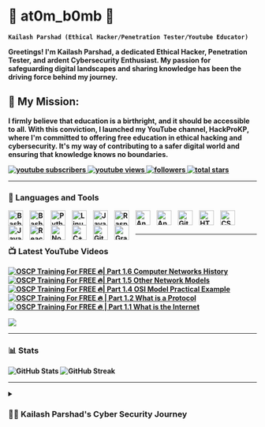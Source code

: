 <!DOCTYPE html>
<html lang="en">

<head>
  <meta charset="UTF-8">
  <meta name="viewport" content="width=device-width, initial-scale=1.0">
  <title>👑 at0m_b0mb 👑</title>
</head>

<body>

  <h1>👑 at0m_b0mb 👑</h1>

  <p><strong><code>Kailash Parshad (Ethical Hacker/Penetration Tester/Youtube Educator)</code><https://ytcards.demolab.com/?id=Ik4Kdr-dE4A&title=OSCP%20Training%20For%20FREE%20%F0%9F%94%A5|%20Part%201.6%20Computer%20Networks%20History&lang=en&timestamp=1696868769&background_color=%230d1117&title_color=%23ffffff&stats_color=%23dedede&max_title_lines=2&width=250&border_radius=5&duration=330/strong></p>

  <p>Greetings! I'm Kailash Parshad, a dedicated Ethical Hacker, Penetration Tester, and ardent Cybersecurity Enthusiast. My passion for safeguarding digital landscapes and sharing knowledge has been the driving force behind my journey.</p>

  <h2>🚀 My Mission:</h2>
  <p>I firmly believe that education is a birthright, and it should be accessible to all. With this conviction, I launched my YouTube channel, HackProKP, where I'm committed to offering free education in ethical hacking and cybersecurity. It's my way of contributing to a safer digital world and ensuring that knowledge knows no boundaries.</p>

  <p>
    <a href="https://www.youtube.com/@HackProKP?sub_confirmation=1">
      <img alt="youtube subscribers" title="Subscribe to my YouTube channel"
        src="https://custom-icon-badges.demolab.com/youtube/channel/subscribers/UC2AMoUO4AwOk69rFFliDfKQ?color=%23E05D44&label=SUBSCRIBE&logo=video&logoColor=white&style=for-the-badge&labelColor=CE4630" />
    </a>
    <a href="https://www.youtube.com/@HackProKP">
      <img alt="youtube views" title=" YouTube views"
        src="https://custom-icon-badges.demolab.com/youtube/channel/views/UC2AMoUO4AwOk69rFFliDfKQ?color=%23E1AD0E&logo=eye&logoColor=white&style=for-the-badge&labelColor=C79600" />
    </a>
    <a href="https://github.com/at0m-b0mb?tab=followers">
      <img alt="followers" title="Follow me on Github"
        src="https://custom-icon-badges.demolab.com/github/followers/at0m-b0mb?color=236ad3&labelColor=1155ba&style=for-the-badge&logo=person-add&label=Follow&logoColor=white" />
    </a>
    <a href="https://github.com/at0m-b0mb?tab=repositories&sort=stargazers">
      <img alt="total stars" title="Total stars on GitHub"
        src="https://custom-icon-badges.demolab.com/github/stars/at0m-b0mb?color=55960c&style=for-the-badge&labelColor=488207&logo=star" />
    </a>
  </p>

  <hr>

  <h3>🧰 Languages and Tools</h3>

  <img align="left" alt="Bash" width="30px" style="padding-right:10px;"
    src="https://cdn.jsdelivr.net/gh/devicons/devicon/icons/bash/bash-original.svg" />

  <img align="left" alt="Bash" width="30px" style="padding-right:10px;"
    src="https://cdn.jsdelivr.net/gh/devicons/devicon/icons/bash/bash-original.svg"/>

  <img align="left" alt="Python" width="30px" style="padding-right:10px;" 
    src="https://cdn.jsdelivr.net/gh/devicons/devicon/icons/python/python-plain.svg"/>
    
  <img align="left" alt="Linux" width="30px" style="padding-right:10px;" 
    src="https://cdn.jsdelivr.net/gh/devicons/devicon/icons/linux/linux-original.svg"/>
    
  <img align="left" alt="Java" width="30px" style="padding-right:10px;" 
    src="https://cdn.jsdelivr.net/gh/devicons/devicon/icons/java/java-original.svg"/>
    
  <img align="left" alt="Raspberrypi" width="30px" style="padding-right:10px;" 
    src="https://cdn.jsdelivr.net/gh/devicons/devicon/icons/raspberrypi/raspberrypi-original.svg"/>
  
  <img align="left" alt="Anaconda" width="30px" style="padding-right:10px;" 
    src="https://cdn.jsdelivr.net/gh/devicons/devicon/icons/anaconda/anaconda-original.svg"/>
  
  <img align="left" alt="Angular" width="30px" style="padding-right:10px;" 
    src="https://cdn.jsdelivr.net/gh/devicons/devicon/icons/angularjs/angularjs-plain.svg"/>
  
  <img align="left" alt="Git" width="30px" style="padding-right:10px;" 
    src="https://cdn.jsdelivr.net/gh/devicons/devicon/icons/git/git-original.svg" />
  
  <img align="left" alt="HTML" width="30px" style="padding-right:10px;" 
    src="https://cdn.jsdelivr.net/gh/devicons/devicon/icons/html5/html5-plain.svg"/>
  
  <img align="left" alt="CSS" width="30px" style="padding-right:10px;" 
    src="https://cdn.jsdelivr.net/gh/devicons/devicon/icons/css3/css3-plain.svg"/>
  
  <img align="left" alt="JavaScript" width="30px" style="padding-right:10px;" 
    src="https://cdn.jsdelivr.net/gh/devicons/devicon/icons/javascript/javascript-plain.svg"/>
  
  <img align="left" alt="React" width="30px" style="padding-right:10px;" 
    src="https://cdn.jsdelivr.net/gh/devicons/devicon/icons/react/react-original.svg"/>
  
  <img align="left" alt="NodeJS" width="30px" style="padding-right:10px;" 
    src="https://cdn.jsdelivr.net/gh/devicons/devicon/icons/nodejs/nodejs-original.svg"/>
  
  <img align="left" alt="C++" width="30px" style="padding-right:10px;" 
    src="https://cdn.jsdelivr.net/gh/devicons/devicon/icons/cplusplus/cplusplus-line.svg"/>
  
  <img align="left" alt="GitHub" width="30px" style="padding-right:10px;" 
    src="https://cdn.jsdelivr.net/gh/devicons/devicon/icons/github/github-original.svg"/>
  
  <img align="left" alt="Gradle" width="30px" style="padding-right:10px;" 
    src="https://cdn.jsdelivr.net/gh/devicons/devicon/icons/gradle/gradle-plain.svg"/>
  

  <br/>
  <br/>

  <hr>

  <h3>📺 Latest YouTube Videos</h3>

  <!-- BEGIN YOUTUBE-CARDS -->
<a href="https://www.youtube.com/watch?v=Ik4Kdr-dE4A">
  <picture>
    <source media="(prefers-color-scheme: dark)" srcset="">
    <img src="https://ytcards.demolab.com/?id=Ik4Kdr-dE4A&title=OSCP%20Training%20For%20FREE%20%F0%9F%94%A5|%20Part%201.6%20Computer%20Networks%20History&lang=en&timestamp=1696868769&background_color=%23ffffff&title_color=%2324292f&stats_color=%2357606a&max_title_lines=2&width=250&border_radius=5&duration=330" alt="OSCP Training For FREE 🔥| Part 1.6 Computer Networks History" title="OSCP Training For FREE 🔥| Part 1.6 Computer Networks History">
  </picture>
</a>
<a href="https://www.youtube.com/watch?v=ngprr3x1iIQ">
  <picture>
    <source media="(prefers-color-scheme: dark)" srcset="https://ytcards.demolab.com/?id=ngprr3x1iIQ&title=OSCP%20Training%20For%20FREE%20%F0%9F%94%A5|%20Part%201.5%20Other%20Network%20Models&lang=en&timestamp=1696868769&background_color=%230d1117&title_color=%23ffffff&stats_color=%23dedede&max_title_lines=2&width=250&border_radius=5&duration=570">
    <img src="https://ytcards.demolab.com/?id=ngprr3x1iIQ&title=OSCP%20Training%20For%20FREE%20%F0%9F%94%A5|%20Part%201.5%20Other%20Network%20Models&lang=en&timestamp=1696868769&background_color=%23ffffff&title_color=%2324292f&stats_color=%2357606a&max_title_lines=2&width=250&border_radius=5&duration=570" alt="OSCP Training For FREE 🔥| Part 1.5 Other Network Models" title="OSCP Training For FREE 🔥| Part 1.5 Other Network Models">
  </picture>
</a>
<a href="https://www.youtube.com/watch?v=u2Ni5ohTatI">
  <picture>
    <source media="(prefers-color-scheme: dark)" srcset="https://ytcards.demolab.com/?id=u2Ni5ohTatI&title=OSCP%20Training%20For%20FREE%20%F0%9F%94%A5|%20Part%201.4%20OSI%20Model%20Practical%20Example&lang=en&timestamp=1696868769&background_color=%230d1117&title_color=%23ffffff&stats_color=%23dedede&max_title_lines=2&width=250&border_radius=5&duration=2000">
    <img src="https://ytcards.demolab.com/?id=u2Ni5ohTatI&title=OSCP%20Training%20For%20FREE%20%F0%9F%94%A5|%20Part%201.4%20OSI%20Model%20Practical%20Example&lang=en&timestamp=1696868769&background_color=%23ffffff&title_color=%2324292f&stats_color=%2357606a&max_title_lines=2&width=250&border_radius=5&duration=2000" alt="OSCP Training For FREE 🔥| Part 1.4 OSI Model Practical Example" title="OSCP Training For FREE 🔥| Part 1.4 OSI Model Practical Example">
  </picture>
</a>
<a href="https://www.youtube.com/watch?v=kOGot8npd00">
  <picture>
    <source media="(prefers-color-scheme: dark)" srcset="https://ytcards.demolab.com/?id=kOGot8npd00&title=OSCP%20Training%20For%20FREE%20%F0%9F%94%A5%20|%20Part%201.2%20What%20is%20a%20Protocol&lang=en&timestamp=1696868769&background_color=%230d1117&title_color=%23ffffff&stats_color=%23dedede&max_title_lines=2&width=250&border_radius=5&duration=395">
    <img src="https://ytcards.demolab.com/?id=kOGot8npd00&title=OSCP%20Training%20For%20FREE%20%F0%9F%94%A5%20|%20Part%201.2%20What%20is%20a%20Protocol&lang=en&timestamp=1696868769&background_color=%23ffffff&title_color=%2324292f&stats_color=%2357606a&max_title_lines=2&width=250&border_radius=5&duration=395" alt="OSCP Training For FREE 🔥 | Part 1.2 What is a Protocol" title="OSCP Training For FREE 🔥 | Part 1.2 What is a Protocol">
  </picture>
</a>
<a href="https://www.youtube.com/watch?v=iV2iCXcB6E8">
  <picture>
    <source media="(prefers-color-scheme: dark)" srcset="https://ytcards.demolab.com/?id=iV2iCXcB6E8&title=OSCP%20Training%20For%20FREE%20%F0%9F%94%A5%20|%20Part%201.1%20What%20is%20the%20Internet&lang=en&timestamp=1696868769&background_color=%230d1117&title_color=%23ffffff&stats_color=%23dedede&max_title_lines=2&width=250&border_radius=5&duration=336">
    <img src="https://ytcards.demolab.com/?id=iV2iCXcB6E8&title=OSCP%20Training%20For%20FREE%20%F0%9F%94%A5%20|%20Part%201.1%20What%20is%20the%20Internet&lang=en&timestamp=1696868769&background_color=%23ffffff&title_color=%2324292f&stats_color=%2357606a&max_title_lines=2&width=250&border_radius=5&duration=336" alt="OSCP Training For FREE 🔥 | Part 1.1 What is the Internet" title="OSCP Training For FREE 🔥 | Part 1.1 What is the Internet">
  </picture>
</a>
<!-- END YOUTUBE-CARDS -->


  <p>
    <a href="https://www.youtube.com/@HackProKP?sub_confirmation=1">
      <img src="https://custom-icon-badges.demolab.com/badge/-Subscribe%20For%20More-red?style=for-the-badge&logo=video&logoColor=white" />
    </a>
  </p>

  <hr>

  <h3>📊 Stats</h3>

  <img src="https://github-readme-stats.vercel.app/api?username=at0m-b0mb&show_icons=true&theme=gruvbox" alt="GitHub Stats">

  <img src="https://streak-stats.demolab.com?user=at0m-b0mb&theme=gruvbox&border_radius=4.5" alt="GitHub Streak">

  <hr>

  <details>
    <summary><h3>👨‍💻 Kailash Parshad's Cyber Security Journey</h3></summary>
    <p>Currently pursuing a specialization in Cyber Security, Ethical Hacking, and Penetration Testing at Vellore Institute of Technology, I've honed skills in leadership, programming languages like Python and Java, and effective communication. My educational journey has empowered me to bring a holistic approach to cybersecurity problem-solving. I'm a firm believer in keeping life simple and meaningful. My primary goal is to succeed, not just for myself, but to honor the sacrifices my family made to support my dreams. As I strive for success, I'm driven by the desire to ensure their dreams come true too. In the end, I encourage everyone to chase their dreams, follow their hearts, and pursue happiness relentlessly. Success, in any field, is attainable when driven by passion and guided by dedication.</p>
    <p><strong>✨Arise, awake, and stop not till the goal is reached✨</strong></p>

    <p><a href="https://at0m-b0mb.github.io/">website</a></p>
    <p><a href="https://youtube.com/@HackProKP">YouTube</a></p>
  </details>

</body>

</html>

